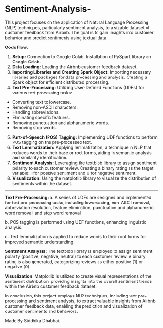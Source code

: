 # Sentiment-Analysis-
This project focuses on the application of Natural Language Processing (NLP) techniques, particularly sentiment analysis, to a sizable dataset of customer feedback from Airbnb. The goal is to gain insights into customer behavior and predict sentiments using textual data.

**Code Flow:**

1) **Setup:**
Connection to Google Colab.
Installation of PySpark library on Google Colab.
2) **Data Loading:**
Loading the Airbnb customer feedback dataset.
3) **Importing Libraries and Creating Spark Object:**
Importing necessary libraries and packages for data processing and analysis.
Creating a Spark object for efficient distributed processing.
4) **Text Pre-Processing:**
Utilizing User-Defined Functions (UDFs) for various text processing tasks:
  - Converting text to lowercase.
  - Removing non-ASCII characters.
  - Handling abbreviations.
  - Eliminating specific features.
  - Removing punctuation and alphanumeric words.
  - Removing stop words.
5) **Part-of-Speech (POS) Tagging:**
Implementing UDF functions to perform POS tagging on the pre-processed text.
6) **Text Lemmatization:**
Applying lemmatization, a technique in NLP that reduces words to their base or root forms, aiding in semantic analysis and similarity identification.
7) **Sentiment Analysis:**
Leveraging the textblob library to assign sentiment polarity to each customer review.
Creating a binary rating as the target variable: 1 for positive sentiment and 0 for negative sentiment.
8) **Visualization:**
Using the matplotlib library to visualize the distribution of sentiments within the dataset.

*********************************************************************************************************

**Text Pre-Processing:**
a. A series of UDFs are designed and implemented for text pre-processing tasks, including lowercasing, non-ASCII removal, abbreviation resolution, feature elimination, punctuation and alphanumeric word removal, and stop word removal.

b. POS tagging is performed using UDF functions, enhancing linguistic analysis.

c. Text lemmatization is applied to reduce words to their root forms for improved semantic understanding.

**Sentiment Analysis:**
The textblob library is employed to assign sentiment polarity (positive, negative, neutral) to each customer review. A binary rating is also generated, categorizing reviews as either positive (1) or negative (0).

**Visualization:**
Matplotlib is utilized to create visual representations of the sentiment distribution, providing insights into the overall sentiment trends within the Airbnb customer feedback dataset.

In conclusion, this project employs NLP techniques, including text pre-processing and sentiment analysis, to extract valuable insights from Airbnb customer feedback data, enabling the prediction and visualization of customer sentiments and behaviors.



Made By Siddhika Dhabhai.